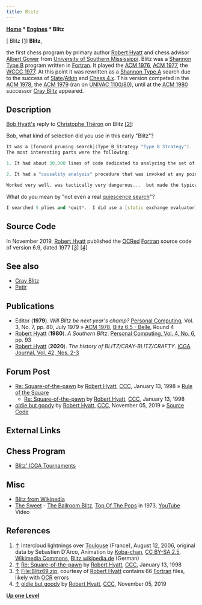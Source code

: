 ```yaml
---
title: Blitz
---
```

**[Home](Home "Home") * [Engines](Engines "Engines") * Blitz**

\[ Blitz <a id="cite-note-1" href="#cite-ref-1">[1]</a>
**Blitz**,

the first chess program by primary author [Robert Hyatt](Robert_Hyatt "Robert Hyatt") and chess advisor [Albert Gower](Albert_Gower "Albert Gower") from [University of Southern Mississippi](University_of_Southern_Mississippi "University of Southern Mississippi"). Blitz was a [Shannon Type B](Type_B_Strategy "Type B Strategy") program written in [Fortran](Fortran "Fortran"). It played the [ACM 1976](ACM_1976 "ACM 1976"), [ACM 1977](ACM_1977 "ACM 1977"), the [WCCC 1977](WCCC_1977 "WCCC 1977"). At this point it was rewritten as a [Shannon Type A](Type_A_Strategy "Type A Strategy") search due to the success of [Slate](David_Slate "David Slate")/[Atkin](Larry_Atkin "Larry Atkin") and [Chess 4.x](</Chess_(Program)#Chess_4.0_-_4.9> "Chess (Program)"). This version competed in the [ACM 1978](ACM_1978 "ACM 1978"), the [ACM 1979](ACM_1979 "ACM 1979") (ran on [UNIVAC 1100/80](UNIVAC_1100 "UNIVAC 1100")), until at the [ACM 1980](ACM_1980 "ACM 1980") successor [Cray Blitz](Cray_Blitz "Cray Blitz") appeared.

## Description

[Bob Hyatt's](Robert_Hyatt "Robert Hyatt") reply to [Christophe Théron](Christophe_Th%C3%A9ron "Christophe Théron") on Blitz <a id="cite-note-2" href="#cite-ref-2">[2]</a>:

Bob, what kind of selection did you use in this early "Blitz"?

```C++
It was a [forward pruning search](Type_B_Strategy "Type B Strategy").  Basically searched roughly 6 moves at each ply, to a depth of 5 ply.  There was no [capture search](Quiescence_Search "Quiescence Search") after it, just a complex (for the time) static evaluation that also used a [Static Exchange Evaluator](Static_Exchange_Evaluation "Static Exchange Evaluation") to make sure the last move was safe. 
The most interesting parts were the following:

```

```C++
1. It had about 30,000 lines of code dedicated to analyzing the set of legal moves at any ply and pick out the moves that appeared to be tactically or positionally promising.

```

```C++
2. It had a "causality analysis" procedure that was invoked at any point in the search where the score dropped. Since I found it hard to recognize I was in trouble and to select moves that would defend against threats that were hard to see from the "other side" I let my tactical analysis find good moves, and if it was successful, at the next ply, after searching a couple of moves and finding that the score was too low, this "causality" facility could look at the PV and figure out what was going wrong and then select moves that had a chance of "fixing" things.

```

```C++
Worked very well, was tactically very dangerous...  but made the typical positional mistakes that forward pruning programs do.  Entire program was over 80,000 lines of code, however. *very* big, when considering that Crafty is under 40,000 lines with a huge number of comments... 

```

What do you mean by "not even a real [quiescence search](Quiescence_Search "Quiescence Search")"?

```C++
I searched 5 plies and *quit*.  I did use a [static exchange evaluator](Static_Exchange_Evaluation "Static Exchange Evaluation") to determine if the tip moves were safe.  This was searching under 100 [nodes per second](Nodes_per_Second "Nodes per Second") on a machine that was rated at .7 MIPS.  This program finished in a 3-way tie for 2nd at the [1976 ACM](ACM_1976 "ACM 1976") computer chess tournament, but the following year I was "exhaustive"... :) 

```

## Source Code

In November 2019, [Robert Hyatt](Robert_Hyatt "Robert Hyatt") published the [OCRed](https://en.wikipedia.org/wiki/Optical_character_recognition) [Fortran](Fortran "Fortran") source code of version 6.9, dated 1977 <a id="cite-note-3" href="#cite-ref-3">[3]</a> <a id="cite-note-4" href="#cite-ref-4">[4]</a>

## See also

- [Cray Blitz](Cray_Blitz "Cray Blitz")
- [Petir](Petir "Petir")

## Publications

- Editor (**1979**). *Will Blitz be next year's champ?* [Personal Computing](Personal_Computing "Personal Computing"), Vol. 3, No. 7, pp. 80, July 1979 » [ACM 1978](ACM_1978 "ACM 1978"), [Blitz 6.5 - Belle](Belle#Blitz "Belle"), Round 4
- [Robert Hyatt](Robert_Hyatt "Robert Hyatt") (**1980**). *A Southern Blitz*. [Personal Computing, Vol. 4, No. 6](Personal_Computing#4_6 "Personal Computing"), pp. 93
- [Robert Hyatt](Robert_Hyatt "Robert Hyatt") (**2020**). *The history of BLITZ/CRAY-BLITZ/CRAFTY*. [ICGA Journal, Vol. 42, Nos. 2-3](ICGA_Journal#42_23 "ICGA Journal")

## Forum Post

- [Re: Square-of-the-pawn](https://www.stmintz.com/ccc/index.php?id=14009) by [Robert Hyatt](Robert_Hyatt "Robert Hyatt"), [CCC](CCC "CCC"), January 13, 1998 » [Rule of the Square](Rule_of_the_Square "Rule of the Square")
  - [Re: Square-of-the-pawn](https://www.stmintz.com/ccc/index.php?id=14031) by [Robert Hyatt](Robert_Hyatt "Robert Hyatt"), [CCC](CCC "CCC"), January 13, 1998
- [oldie but goody](http://www.talkchess.com/forum3/viewtopic.php?f=7&t=72255) by [Robert Hyatt](Robert_Hyatt "Robert Hyatt"), [CCC](CCC "CCC"), November 05, 2019 » [Source Code](#source-code)

## External Links

## Chess Program

- [Blitz' ICGA Tournaments](https://www.game-ai-forum.org/icga-tournaments/program.php?id=435)

## Misc

- [Blitz from Wikipedia](https://en.wikipedia.org/wiki/Blitz)
- [The Sweet](Category:The_Sweet "Category:The Sweet") - [The Ballroom Blitz](https://en.wikipedia.org/wiki/The_Ballroom_Blitz), [Top Of The Pops](https://en.wikipedia.org/wiki/Top_of_the_Pops) in 1973, [YouTube](https://en.wikipedia.org/wiki/YouTube) Video

## References

1. <a id="cite-ref-1" href="#cite-note-1">↑</a> Intercloud lightnings over [Toulouse](https://en.wikipedia.org/wiki/Toulouse) (France), August 12, 2006, original data by Sebastien D'Arco, Animation by [Koba-chan](https://commons.wikimedia.org/wiki/User:Koba-chan), [CC BY-SA 2.5](https://creativecommons.org/licenses/by-sa/2.5/), [Wikimedia Commons](https://de.wikipedia.org/wiki/Wikimedia_Commons), [Blitz wikipedia.de](http://de.wikipedia.org/wiki/Blitz) (German)
1. <a id="cite-ref-2" href="#cite-note-2">↑</a> [Re: Square-of-the-pawn](http://www.stmintz.com/ccc/index.php?id=14031) by [Robert Hyatt](Robert_Hyatt "Robert Hyatt"), [CCC](CCC "CCC"), January 13, 1998
1. <a id="cite-ref-3" href="#cite-note-3">↑</a> [File:Blitz69.zip](File:Blitz69.zip "File:Blitz69.zip"), courtesy of [Robert Hyatt](Robert_Hyatt "Robert Hyatt") contains 66 [Fortran](Fortran "Fortran") files, likely with [OCR](https://en.wikipedia.org/wiki/Optical_character_recognition) errors
1. <a id="cite-ref-4" href="#cite-note-4">↑</a> [oldie but goody](http://www.talkchess.com/forum3/viewtopic.php?f=7&t=72255) by [Robert Hyatt](Robert_Hyatt "Robert Hyatt"), [CCC](CCC "CCC"), November 05, 2019

**[Up one Level](Engines "Engines")**

